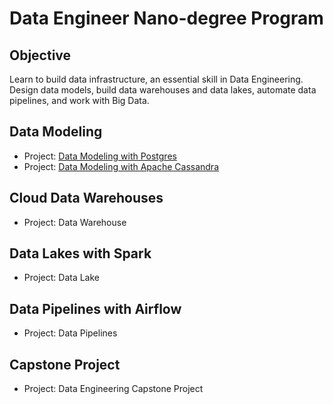 # Data Engineer Nano-degree Program

## Objective

Learn to build data infrastructure, an essential skill in Data Engineering. Design data models, build data warehouses and data lakes, automate data pipelines, and work with Big Data.


## Data Modeling

* Project: [Data Modeling with Postgres](./udacity-1.1-data-modeling-postgres/)
* Project: [Data Modeling with Apache Cassandra](./udacity-1.2-data-modeling-cassandra/)


## Cloud Data Warehouses

* Project: Data Warehouse


## Data Lakes with Spark

* Project: Data Lake


## Data Pipelines with Airflow

* Project: Data Pipelines


## Capstone Project

* Project: Data Engineering Capstone Project

